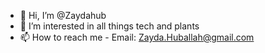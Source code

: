 - 👋 Hi, I’m @Zaydahub 
- 👀 I’m interested in all things tech and plants 
- 📫 How to reach me - Email: Zayda.Huballah@gmail.com

<!---
Zaydahub/Zaydahub is a ✨ special ✨ repository because its `README.md` (this file) appears on your GitHub profile.
You can click the Preview link to take a look at your changes.
--->

